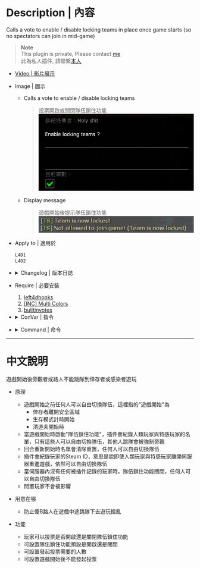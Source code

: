 # Description | 內容
Calls a vote to enable / disable locking teams in place once game starts (so no spectators can join in mid-game)

> __Note__ <br/>
This plugin is private, Please contact [me](https://github.com/fbef0102/Game-Private_Plugin#私人插件列表-private-plugins-list)<br/>
此為私人插件, 請聯繫[本人](https://github.com/fbef0102/Game-Private_Plugin#私人插件列表-private-plugins-list)

* [Video | 影片展示](https://youtu.be/B1oghdYb_gE)

* Image | 圖示
	* Calls a vote to enable / disable locking teams
		> 投票開啟或關閉隊伍鎖住功能
		<br/>![teamlock_vote_1](image/teamlock_vote_1.jpg)
	* Display message
		> 遊戲開始後提示隊伍鎖住功能
		<br/>![teamlock_vote_2](image/teamlock_vote_2.jpg)

* Apply to | 適用於
	```
	L4D1
	L4D2
	```

* <details><summary>Changelog | 版本日誌</summary>

	* v1.1 (2023-2-16)
		* Support L4D1

	* v1.0 (2022-11-27)
		* Initial Release
</details>

* Require | 必要安裝
	1. [left4dhooks](https://forums.alliedmods.net/showthread.php?t=321696)
	2. [[INC] Multi Colors](https://github.com/fbef0102/L4D1_2-Plugins/releases/tag/Multi-Colors)
	3. [builtinvotes](https://github.com/L4D-Community/builtinvotes/actions)

* <details><summary>ConVar | 指令</summary>

	* cfg/sourcemod/teamlock_vote.cfg
		```php
		// Enable teamlock by default? [1-Enable/0-Disable]
		teamlock_vote_default_value "0"

		// Delay to start another a teamlock vote after vote ends.
		teamlock_vote_delay "60"

		// 0=Plugin off, 1=Plugin on.
		teamlock_vote_enable "1"

		// If 1, players can not start teamlock vote after game starts/survival begins.
		teamlock_vote_game_block "1"

		// Numbers of real survivor and infected player required to start a teamlock vote.
		teamlock_vote_required "2"
		```
</details>

* <details><summary>Command | 命令</summary>
	
	* **Calls a vote to enable / disable locking teams (No one can switch team)**
	```php
	sm_teamlock
	```
</details>

- - - -
# 中文說明
遊戲開始後旁觀者或路人不能跳隊到倖存者或感染者遊玩

* 原理
	* 遊戲開始之前任何人可以自由切換隊伍，這裡指的"遊戲開始"為
		* 倖存者離開安全區域
		* 生存模式計時開始
		* 清道夫開始時
	* 當遊戲開始時啟動"隊伍鎖住功能"，插件會紀錄人類玩家與特感玩家的名單，只有這些人可以自由切換隊伍，其他人跳隊會被強制旁觀
	* 回合重新開始時名單會清除重置，任何人可以自由切換隊伍
	* 插件會紀錄玩家的Steam ID，意思是說即使人類玩家與特感玩家離開伺服器重進遊戲，依然可以自由切換隊伍
	* 當伺服器內沒有任何被插件記錄的玩家時，隊伍鎖住功能關閉，任何人可以自由切換隊伍
	* 閒置玩家不會被影響

* 用意在哪
	* 防止傻B路人在遊戲中途跳隊下去遊玩搗亂

* 功能
    * 玩家可以投票是否開啟還是關閉隊伍鎖住功能
    * 可設置隊伍鎖住功能預設是開啟還是關閉
    * 可設置發起投票需要的人數
    * 可設置遊戲開始後不能發起投票
